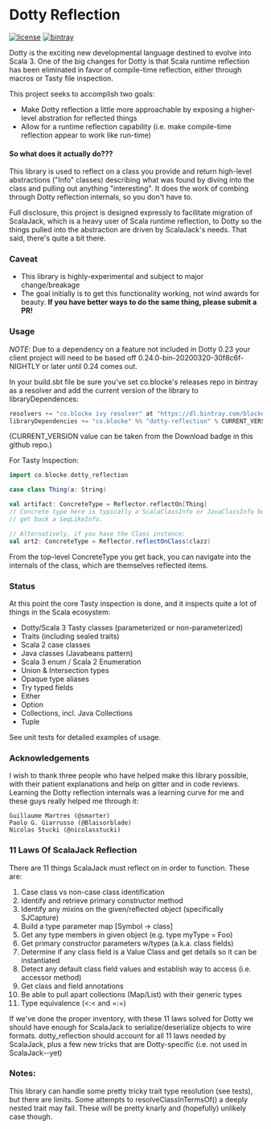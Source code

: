 # Dotty Reflection

[![license](https://img.shields.io/github/license/mashape/apistatus.svg?maxAge=86400)](https://opensource.org/licenses/MIT)
[![bintray](https://api.bintray.com/packages/blocke/releases/dotty-reflection/images/download.svg)](https://bintray.com/blocke/releases/dotty-reflection/_latestVersion)

Dotty is the exciting new developmental language destined to evolve into Scala 3.  One of the big changes for Dotty is that Scala runtime reflection has been eliminated in favor of compile-time reflection, either through macros or Tasty file inspection.  

This project seeks to accomplish two goals:
* Make Dotty reflection a little more approachable by exposing a higher-level abstration for reflected things
* Allow for a runtime reflection capability (i.e. make compile-time reflection appear to work like run-time)

#### So what does it actually do???
This library is used to reflect on a class you provide and return high-level abstractions ("Info" classes) describing what was found by diving into the class and pulling out anything "interesting".  It does the work of combing through Dotty reflection internals, so you don't have to.

Full disclosure, this project is designed expressly to facilitate migration of ScalaJack, which is a heavy user of Scala runtime reflection, to Dotty so the things pulled into the abstraction are driven by ScalaJack's needs.  That said, there's quite a bit there.

### Caveat
* This library is highly-experimental and subject to major change/breakage
* The goal initially is to get this functionality working, not wind awards for beauty.  **If you have better ways to do the same thing, please submit a PR!**

### Usage
*NOTE*: Due to a dependency on a feature not included in Dotty 0.23 your client project will need to be based off 0.24.0-bin-20200320-30f8c6f-NIGHTLY or later until 0.24 comes out.

In your build.sbt file be sure you've set co.blocke's releases repo in bintray as a resolver and add the current version of the library to libraryDependences:
```scala
resolvers += "co.blocke ivy resolver" at "https://dl.bintray.com/blocke/releases"
libraryDependencies += "co.blocke" %% "dotty-reflection" % CURRENT_VERSION
```
(CURRENT_VERSION value can be taken from the Download badge in this github repo.)

For Tasty Inspection:
```scala
import co.blocke.dotty_reflection

case class Thing(a: String)

val artifact: ConcreteType = Reflector.reflectOn[Thing]
// Concrete type here is typically a ScalaClassInfo or JavaClassInfo but could be something else if you reflected on, say, List[Foo], in which case you'd
// get back a SeqLikeInfo.

// Alternatively, if you have the Class instance:
val art2: ConcreteType = Reflector.reflectOnClass(clazz)
```
From the top-level ConcreteType you get back, you can navigate into the internals of the class, which are themselves reflected items.

### Status
At this point the core Tasty inspection is done, and it inspects quite a lot of things in the Scala ecosystem:
* Dotty/Scala 3 Tasty classes (parameterized or non-parameterized) 
* Traits (including sealed traits)
* Scala 2 case classes
* Java classes (Javabeans pattern)
* Scala 3 enum / Scala 2 Enumeration
* Union & Intersection types
* Opaque type aliases
* Try typed fields
* Either
* Option
* Collections, incl. Java Collections
* Tuple

See unit tests for detailed examples of usage.

### Acknowledgements

I wish to thank three people who have helped make this library possible, with their patient explanations and help on gitter and in code reviews.  Learning the Dotty reflection internals was a learning curve for me and these guys really helped me through it:
```
Guillaume Martres (@smarter)
Paolo G. Giarrusso (@Blaisorblade)
Nicolas Stucki (@nicolasstucki)
```

### 11 Laws Of ScalaJack Reflection
There are 11 things ScalaJack must reflect on in order to function. These are:

1. Case class vs non-case class identification
2. Identify and retrieve primary constructor method
3. Identify any mixins on the given/reflected object (specifically SJCapture)
4. Build a type parameter map [Symbol -> class]
5. Get any type members in given object (e.g. type myType = Foo)
6. Get primary constructor parameters w/types (a.k.a. class fields)
7. Determine if any class field is a Value Class and get details so it can be instantiated
8. Detect any default class field values and establish way to access (i.e. accessor method)
9. Get class and field annotations
10. Be able to pull apart collections (Map/List) with their generic types
11. Type equivalence (<:< and =:=)

If we've done the proper inventory, with these 11 laws solved for Dotty we should have enough for ScalaJack to serialize/deserialize objects to wire formats.  dotty_reflection should account for all 11 laws needed by ScalaJack, plus a few new tricks that are Dotty-specific (i.e. not used in ScalaJack--yet)


### Notes:
This library can handle some pretty tricky trait type resolution (see tests), but there are limits.  Some attempts to resolveClassInTermsOf() a deeply nested trait may fail.  These will be pretty knarly and (hopefully) unlikely case though.
